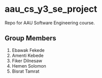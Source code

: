 # aau_cs_y3_se_project
Repo for AAU Software Engineering course.

Group Members
---
1. Ebawak Fekede 
2. Amenti Kebede
3. Fiker Dilnesaw
4. Hemen Solomon
5. Bisrat Tamrat
